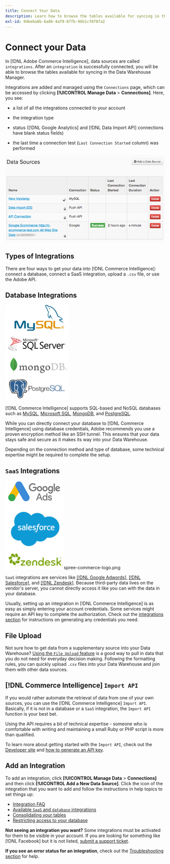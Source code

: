 ```yaml
---
title: Connect Your Data
description: Learn how to browse the tables available for syncing in the Data Warehouse Manager.
exl-id: 94beba8b-6a86-4af9-87fb-96b1cf8f8fa2
---
```

# Connect your Data

In [!DNL Adobe Commerce Intelligence], data sources are called `integrations`. After an `integration` is successfully connected, you will be able to browse the tables available for syncing in the Data Warehouse Manager.

Integrations are added and managed using the `Connections` page, which can be accessed by clicking **[!UICONTROL Manage Data** > **Connections]**. Here, you see:
 
* a list of all the integrations connected to your account

* the integration type

* status ([!DNL Google Analytics] and [!DNL Data Import API] connections have blank status fields)

* the last time a connection test (`Last Connection Started` column) was performed

![Data\_Sources\_Table.png](../../../assets/Data_Sources_Table.png)

## Types of Integrations

There are four ways to get your data into [!DNL Commerce Intelligence]: connect a database, connect a SaaS integration, upload a `.csv` file, or use the Adobe API.

## Database Integrations

![Database\_icons.jpg](../../../assets/Database_icons.jpg)

[!DNL Commerce Intelligence] supports SQL-based and NoSQL databases such as [MySQL](../../importing-data/integrations/mysql-via-ssh-tunnel.md), [Microsoft SQL](../integrations/microsoft-sql-server.md), [MongoDB](../integrations/mongodb-via-ssh-tunnel.md), and [PostgreSQL](../integrations/postgresql.md).

While you can directly connect your database to [!DNL Commerce Intelligence] using database credentials, Adobe recommends you use a proven encryption method like an SSH tunnel. This ensures that your data stays safe and secure as it makes its way into your Data Warehouse.

Depending on the connection method and type of database, some technical expertise might be required to complete the setup.

## `SaaS` Integrations

![](../../../assets/SaaS_icons.jpg)spree-commerce-logo.png

`SaaS` integrations are services like [[!DNL Google Adwords]](../integrations/google-adwords.md), [[!DNL Salesforce]](../integrations/salesforce.md), and [[!DNL Zendesk]](../integrations/zendesk.md). Because third-party data lives on the vendor's server, you cannot directly access it like you can with the data in your database.

Usually, setting up an integration in [!DNL Commerce Intelligence] is as easy as simply entering your account credentials. Some services might require an API key to complete the authorization. Check out the [integrations section](../integrations/integrations.md) for instructions on generating any credentials you need.

## File Upload

Not sure how to get data from a supplementary source into your Data Warehouse? [Using the `File Upload` feature](../connecting-data/using-file-uploader.md) is a good way to pull in data that you do not need for everyday decision making. Following the formatting rules, you can quickly upload `.csv` files into your Data Warehouse and join them with other data sources.

## [!DNL Commerce Intelligence] `Import API`

If you would rather automate the retrieval of data from one of your own sources, you can use the [!DNL Commerce Intelligence] `Import API`. Basically, if it is not in a database or a `SaaS` integration, the `Import API` function is your best bet.

Using the API requires a bit of technical expertise - someone who is comfortable with writing and maintaining a small Ruby or PHP script is more than qualified.

To learn more about getting started with the `Import API`, check out the [Developer site](https://developer.adobe.com/commerce/services/reporting/) and [how to generate an API key](https://developer.adobe.com/commerce/services/reporting/import-api/).

## Add an Integration

To add an integration, click **[!UICONTROL Manage Data** > **Connections]** and then click **[!UICONTROL Add a New Data Source]**. Click the icon of the integration that you want to add and follow the instructions in help topics to set things up:

* [Integration FAQ](https://support.magento.com/hc/en-us/sections/360003161871-Integration-FAQ)
* [Available `SaaS` and `database` integrations](../integrations/integrations.md)
* [Consolidating your tables](../../../best-practices/consolidating-your-tables.md)
* [Restricting access to your database](../../../administrator/account-management/restrict-db-access.md)

**Not seeing an integration you want?** Some integrations must be activated for them to be visible in your account. If you are looking for something like [!DNL Facebook] but it is not listed, [submit a support ticket](https://experienceleague.adobe.com/docs/commerce-knowledge-base/kb/troubleshooting/miscellaneous/mbi-service-policies.html).

**If you see an error status for an integration**, check out the [Troubleshooting section](https://support.magento.com/hc/en-us/sections/360003078151) for help.
